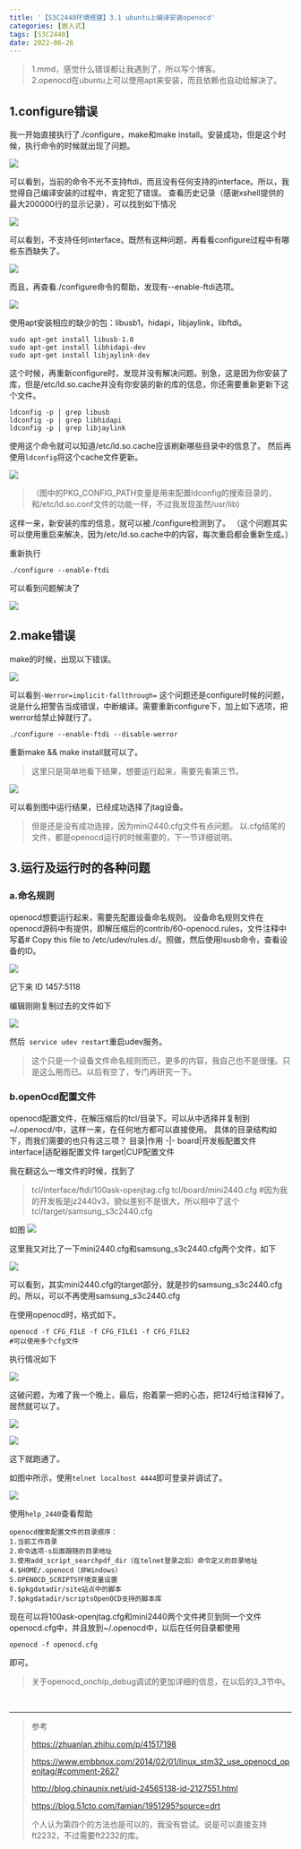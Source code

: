 ```yaml
---
title: '【S3C2440环境搭建】3.1 ubuntu上编译安装openocd'
categories: [嵌入式]
tags: [S3C2440]
date: 2022-06-26
---
```


> 1.mmd，感觉什么错误都让我遇到了，所以写个博客。  
> 2.openocd在ubuntu上可以使用apt来安装，而且依赖也自动给解决了。


## 1.configure错误
我一开始直接执行了./configure，make和make install。安装成功，但是这个时候，执行命令的时候就出现了问题。

![](./pic/run_error_1.png)

可以看到，当前的命令不光不支持ftdi，而且没有任何支持的interface。所以，我觉得自己编译安装的过程中，肯定犯了错误。
查看历史记录（感谢xshell提供的最大200000行的显示记录），可以找到如下情况

![](./pic/configure_error_1.png)

可以看到，不支持任何interface。既然有这种问题，再看看configure过程中有哪些东西缺失了。

![](./pic/configure_error_1_reason.png)

而且，再查看./configure命令的帮助，发现有--enable-ftdi选项。

![](./pic/configure_help.png)

使用apt安装相应的缺少的包：libusb1，hidapi，libjaylink，libftdi。

``` shell
sudo apt-get install libusb-1.0
sudo apt-get install libhidapi-dev
sudo apt-get install libjaylink-dev
```
这个时候，再重新configure时，发现并没有解决问题。别急，这是因为你安装了库，但是/etc/ld.so.cache并没有你安装的新的库的信息，你还需要重新更新下这个文件。
``` shell
ldconfig -p | grep libusb
ldconfig -p | grep libhidapi
ldconfig -p | grep libjaylink
```
使用这个命令就可以知道/etc/ld.so.cache应该刷新哪些目录中的信息了。
然后再使用```ldconfig```将这个cache文件更新。

![](./pic/configure_error_1_resolution.png)

>（图中的PKG_CONFIG_PATH变量是用来配置ldconfig的搜索目录的，和/etc/ld.so.conf文件的功能一样，不过我发现虽然/usr/lib)

这样一来，新安装的库的信息，就可以被./configure检测到了。
（这个问题其实可以使用重启来解决，因为/etc/ld.so.cache中的内容，每次重启都会重新生成。）

重新执行
```shell
./configure --enable-ftdi
```
可以看到问题解决了

![](./pic/configure_error_1_ok.png)

## 2.make错误
make的时候，出现以下错误。

![](./pic/make_error_1.png)

可以看到```-Werror=implicit-fallthrough=```
这个问题还是configure时候的问题，说是什么把警告当成错误，中断编译。需要重新configure下，加上如下选项，把werror给禁止掉就行了。
```shell
./configure --enable-ftdi --disable-werror
```
重新make && make install就可以了。

> 这里只是简单地看下结果，想要运行起来，需要先看第三节。

![](./pic/run.png)

可以看到图中运行结果，已经成功选择了jtag设备。
> 但是还是没有成功连接，因为mini2440.cfg文件有点问题。
> 以.cfg结尾的文件，都是openocd运行的时候需要的，下一节详细说明。


## 3.运行及运行时的各种问题

### a.命名规则

openocd想要运行起来，需要先配置设备命名规则。
设备命名规则文件在openocd源码中有提供，即解压缩后的contrib/60-openocd.rules，文件注释中写着# Copy this file to /etc/udev/rules.d/。照做，然后使用lsusb命令，查看设备的ID。

![](./pic/query_id_lsusb.png)

记下来 ID 1457:5118

编辑刚刚复制过去的文件如下

![](./pic/set_rules.png)

然后``` service udev restart```重启udev服务。

> 这个只是一个设备文件命名规则而已，更多的内容，我自己也不是很懂。只是这么用而已。以后有空了，专门再研究一下。

### b.openOcd配置文件
openocd配置文件，在解压缩后的tcl/目录下。可以从中选择并复制到~/.openocd/中，这样一来，在任何地方都可以直接使用。
具体的目录结构如下，而我们需要的也只有这三项？
目录|作用
-|-
board|开发板配置文件
interface|适配器配置文件
target|CUP配置文件

我在翻这么一堆文件的时候，找到了

>tcl/interface/ftdi/100ask-openjtag.cfg
>tcl/board/mini2440.cfg
>#因为我的开发板是jz2440v3，貌似差别不是很大，所以相中了这个
>tcl/target/samsung_s3c2440.cfg



如图
![](./pic/find_cfg.png)

这里我又对比了一下mini2440.cfg和samsung_s3c2440.cfg两个文件，如下

![](./pic/compare.png)

可以看到，其实mini2440.cfg的target部分，就是抄的samsung_s3c2440.cfg的。所以，可以不再使用samsung_s3c2440.cfg

在使用openocd时，格式如下。
```shell
openocd -f CFG_FILE -f CFG_FILE1 -f CFG_FILE2
#可以使用多个cfg文件
```
执行情况如下

![](./pic/run_error_2.png)

这破问题，为难了我一个晚上，最后，抱着蒙一把的心态，把124行给注释掉了。居然就可以了。

![](./pic/run_error_2_resolution.png)

![](./pic/run_error_2_ok.png)

这下就跑通了。

如图中所示，使用```telnet localhost 4444```即可登录并调试了。

![](./pic/telnetOK.png)

使用```help_2440```查看帮助


    openocd搜索配置文件的目录顺序：
    1.当前工作目录
    2.命令选项-s后面跟随的目录地址
    3.使用add_script_searchpdf_dir（在telnet登录之后）命令定义的目录地址
    4.$HOME/.openocd（非Windows）
    5.OPENOCD_SCRIPTS环境变量设置
    6.$pkgdatadir/site站点中的脚本
    7.$pkgdatadir/scriptsOpenOCD支持的脚本库

现在可以将100ask-openjtag.cfg和mini2440两个文件拷贝到同一个文件openocd.cfg中，并且放到~/.openocd中，以后在任何目录都使用
```shell
openocd -f openocd.cfg
```
即可。

>关于openocd_onchip_debug调试的更加详细的信息，在以后的3_3节中。

<br>
<hr>

>参考
>
> https://zhuanlan.zhihu.com/p/41517198
>
> https://www.embbnux.com/2014/02/01/linux_stm32_use_openocd_openjtag/#comment-2627
>
> http://blog.chinaunix.net/uid-24565138-id-2127551.html
>
> https://blog.51cto.com/famian/1951295?source=drt   
>
> 个人认为第四个的方法也是可以的，我没有尝试。说是可以直接支持ft2232，不过需要ft2232的库。












